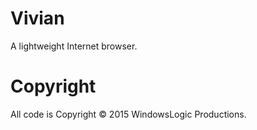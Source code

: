 # Vivian
A lightweight Internet browser.

# Copyright
All code is Copyright © 2015 WindowsLogic Productions.

